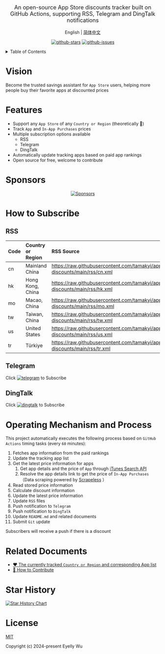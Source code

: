 <div align="center">
  <p style="font-size: 18px;">An open-source App Store discounts tracker built on GitHub Actions, supporting RSS, Telegram and DingTalk notifications</p>


English | [简体中文](https://github.com/appstore-discounts/appstore-discounts/blob/main/README_zh-CN.md)



[![github-stars](https://img.shields.io/github/stars/eyelly-wu/appstore-discounts?style=social "github-stars")](https://github.com/appstore-discounts/appstore-discounts/stargazers "github-stars")
[![github-issues](https://img.shields.io/github/issues-raw/eyelly-wu/appstore-discounts "github-issues")](https://github.com/appstore-discounts/appstore-discounts/issues "github-issues")


</div>
<details >
  <summary>Table of Contents</summary>

  [Vision](#vision)<br/>
  [Features](#features)<br/>
  [Sponsors](#sponsors)<br/>
  [How to Subscribe](#how-to-subscribe)<br/>
  &emsp;&emsp;[RSS](#rss)<br/>
  &emsp;&emsp;[Telegram](#telegram)<br/>
  &emsp;&emsp;[DingTalk](#dingtalk)<br/>
  [Operating Mechanism and Process](#operating-mechanism-and-process)<br/>
  [Related Documents](#related-documents)<br/>
  [Star History](#star-history)<br/>
  [License](#license)<br/>

</details>


# Vision
Become the trusted savings assistant for  `App Store`  users, helping more people buy their favorite apps at discounted prices
# Features

* Support any  `App Store`  of any  `Country or Region`  (theoretically 🤔)
* Track  `App`  and  `In-App Purchases`  prices
* Multiple subscription options available
   * RSS
   * Telegram
   * DingTalk
* Automatically update tracking apps based on paid app rankings
* Open source for free, welcome to contribute


# Sponsors


<div align="center">
  <a href="https://cdn.jsdelivr.net/gh/appstore-discounts/appstore-discounts@refs/heads/main/docs/src/readme/Sponsors/sponsors.svg" target="_blank">
    <img src="https://raw.githubusercontent.com/appstore-discounts/appstore-discounts/refs/heads/main/docs/src/readme/Sponsors/sponsors.svg" alt="Sponsors" />
  </a>
</div>


# How to Subscribe

## RSS

|Code|Country or Region|RSS  Source|
|:-|:-|:-|
|cn|Mainland China|https://raw.githubusercontent.com/tamakyi/appstore-discounts/main/rss/cn.xml|
|hk|Hong Kong, China|https://raw.githubusercontent.com/tamakyi/appstore-discounts/main/rss/hk.xml|
|mo|Macao, China|https://raw.githubusercontent.com/tamakyi/appstore-discounts/main/rss/mo.xml|
|tw|Taiwan, China|https://raw.githubusercontent.com/tamakyi/appstore-discounts/main/rss/tw.xml|
|us|United States|https://raw.githubusercontent.com/tamakyi/appstore-discounts/main/rss/us.xml|
|tr|Türkiye|https://raw.githubusercontent.com/tamakyi/appstore-discounts/main/rss/tr.xml|

## Telegram
Click  [![telegram](https://img.shields.io/badge/Telegram-Channel-blue?style=flat&logo=telegram "telegram")](https://t.me/appstore_discounts "telegram-channel")  to Subscribe
## DingTalk
Click  [![dingtalk](https://img.alicdn.com/imgextra/i3/O1CN01WMvMRG1ks3Ixc9x1v_!!6000000004738-55-tps-32-32.svg "dingtalk")](https://qr.dingtalk.com/action/joingroup?code=v1,k1,o9TXTPxGRNhCmrTUa4cHymeJCIcRiimCsH4FqEnbEWU=&_dt_no_comment=1&origin=11 "dingtalk")  to Subscribe
# Operating Mechanism and Process
This project automatically executes the following process based on  `GitHub Actions`  timing tasks (every  `60`  minutes):
1. Fetches app information from the paid rankings
2. Update the tracking app list
3. Get the latest price information for apps
   1. Get app details and the price of  `App`  through  [iTunes Search API](https://developer.apple.com/library/archive/documentation/AudioVideo/Conceptual/iTuneSearchAPI/Searching.html#//apple_ref/doc/uid/TP40017632-CH5-SW1) 
   2. Resolve the app details link to get the price of  `In-App Purchases` （Data scraping powered by [Scrapeless](https://www.scrapeless.com/en "Scrapeless - Effortless Web Scraping Toolkit for Business and Developers") ）
4. Read stored price information
5. Calculate discount information
6. Update the latest price information
7. Update  `RSS`  files
8. Push notification to  `Telegram` 
9. Push notification to  `DingTalk` 
10. Update  `README.md`  and related documents
11. Submit  `Git`  update

Subscribers will receive a push if there is a discount
# Related Documents

* [❤️ The currently tracked  `Country or Region`  and corresponding App list](https://github.com/appstore-discounts/appstore-discounts/blob/main/docs/dist/FOCUS.md)
* [🤝 How to Contribute](https://github.com/appstore-discounts/appstore-discounts/blob/main/docs/dist/CONTRIBUTION_GUIDELINES.md)


# Star History
<a href="https://star-history.com/#eyelly-wu/appstore-discounts&Date">
  <picture>
    <source media="(prefers-color-scheme: dark)" srcset="https://api.star-history.com/svg?repos=eyelly-wu/appstore-discounts&type=Date&theme=dark"></source><source media="(prefers-color-scheme: light)" srcset="https://api.star-history.com/svg?repos=eyelly-wu/appstore-discounts&type=Date"></source><img alt="Star History Chart" src="https://api.star-history.com/svg?repos=eyelly-wu/appstore-discounts&type=Date" />
  </picture>
</a>

# License
[MIT](./LICENSE)

Copyright (c) 2024-present Eyelly Wu